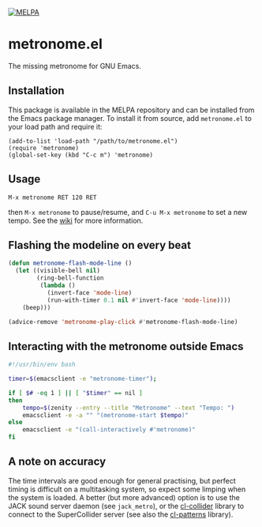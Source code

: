 [![MELPA](https://melpa.org/packages/metronome-badge.svg)](https://melpa.org/#/metronome)

# metronome.el

The missing metronome for GNU Emacs.


## Installation

This package is available in the MELPA repository and can be installed
from the Emacs package manager. To install it from source, add
`metronome.el` to your load path and require it:

```
(add-to-list 'load-path "/path/to/metronome.el")
(require 'metronome)
(global-set-key (kbd "C-c m") 'metronome)
```


## Usage

```
M-x metronome RET 120 RET
```

then `M-x metronome` to pause/resume, and `C-u M-x metronome` to set a
new tempo. See the
[wiki](https://gitlab.com/jagrg/metronome/-/wikis/pages) for more
information.


## Flashing the modeline on every beat

```lisp
(defun metronome-flash-mode-line ()
  (let ((visible-bell nil)
        (ring-bell-function
         (lambda ()
           (invert-face 'mode-line)
           (run-with-timer 0.1 nil #'invert-face 'mode-line))))
    (beep)))

(advice-remove 'metronome-play-click #'metronome-flash-mode-line)
```


## Interacting with the metronome outside Emacs

```bash
#!/usr/bin/env bash

timer=$(emacsclient -e "metronome-timer");

if [ $# -eq 1 ] || [ "$timer" == nil ]
then
    tempo=$(zenity --entry --title "Metronome" --text "Tempo: ")
    emacsclient -e -a "" "(metronome-start $tempo)"
else
    emacsclient -e "(call-interactively #'metronome)"
fi
```


## A note on accuracy

The time intervals are good enough for general practising, but perfect
timing is difficult on a multitasking system, so expect some limping
when the system is loaded. A better (but more advanced) option is to
use the JACK sound server daemon (see `jack_metro`), or the
[cl-collider](https://github.com/byulparan/cl-collider) library to
connect to the SuperCollider server (see also the
[cl-patterns](https://github.com/defaultxr/cl-patterns) library).

